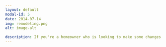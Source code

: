 ```yaml
---
layout: default
modal-id: 5
date: 2014-07-14
img: remodeling.png
alt: image-alt

description: If you're a homeowner who is looking to make some changes or updates to your home, but you're not quite sure where to start, then Enduring Home Solutions may be just the service you need. Enduring Home Solutions offers consultation services to help you figure out exactly what you want and need for your home, and they do it all at a base price that won't break the bank. <br> <br> As you get older, your home may become more important to you than ever before. You want your home to be a place where you can relax, entertain guests, and enjoy your retirement for the long run. But sometimes, it can be difficult to know where to begin when it comes to making changes or improvements to your home to make sure it will last. That's where Enduring Home Solutions comes in.<br> <br> With Enduring Home Solutions, you can expect a comprehensive consultation that takes into account your wants and needs, as well as your budget. They will listen to your ideas and make suggestions to help you achieve your vision. They can also provide you with resources and referrals to trusted professionals in the industry, so you can be sure that you're getting the best possible service.<br> <br> One of the best things about Enduring Home Solutions is their base pricing. This means that you won't have to worry about unexpected fees or charges. You'll know exactly what you're paying for upfront, so you can budget accordingly. This is especially important for those on a fixed income and need to be mindful of their spending.<br> <br>You can trust that you’re in good hands with Enduring Home Solutions. <br> <br> Overall, if you're a homeowner who is looking for guidance and support when it comes to making changes to your home, then Enduring Home Solutions may be just the service you need. Their base pricing, comprehensive consultations, and range of services make them a great choice for those who want to make their homes comfortable, functional, and enduring.<br> <br> Consultations: $100 per hour <br> Special pricing available for specific jobs. Contact your local expert for details. <br> <br>So if you're considering home modifications, but aren't sure where to start, contact Enduring Home Solutions today to schedule your consultation. We are here to help you!
---
```

